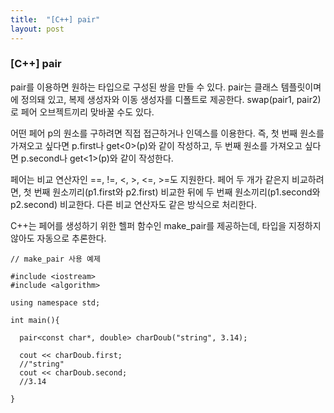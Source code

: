 ```yaml
---
title:  "[C++] pair"
layout: post
---
```


### [C++] pair

pair를 이용하면 원하는 타입으로 구성된 쌍을 만들 수 있다. pair는 클래스 템플릿이며 <utility>에 정의돼 있고, 복제 생성자와 이동 생성자를 디폴트로 제공한다. swap(pair1, pair2)로 페어 오브젝트끼리 맞바꿀 수도 있다.

  
어떤 페어 p의 원소를 구하려면 직접 접근하거나 인덱스를 이용한다. 즉, 첫 번째 원소를 가져오고 싶다면 p.first나 get<0>(p)와 같이 작성하고, 두 번째 원소를 가져오고 싶다면 p.second나 get<1>(p)와 같이 작성한다.
  
페어는 비교 연산자인 ==, !=, <, >, <=, >=도 지원한다. 페어 두 개가 같은지 비교하려면, 첫 번째 원소끼리(p1.first와 p2.first) 비교한 뒤에 두 번째 원소끼리(p1.second와 p2.second) 비교한다. 다른 비교 연산자도 같은 방식으로 처리한다.
  
C++는 페어를 생성하기 위한 헬퍼 함수인 make_pair를 제공하는데, 타입을 지정하지 않아도 자동으로 추론한다.
  
```
// make_pair 사용 예제
  
#include <iostream>
#include <algorithm>
  
using namespace std;
  
int main(){
  
  pair<const char*, double> charDoub("string", 3.14);
    
  cout << charDoub.first;
  //"string"
  cout << charDoub.second;
  //3.14
  
}

```